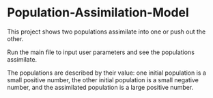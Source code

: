 # Population-Assimilation-Model
This project shows two populations assimilate into one or push out the other. 

Run the main file to input user parameters and see the populations assimilate. 

The populations are described by their value: one initial population is a small positive number, the other initial population is a small negative number, and the assimilated population is a large positive number.
